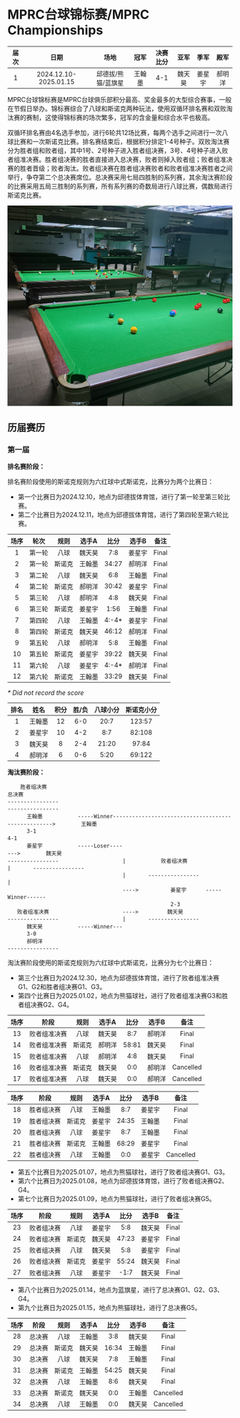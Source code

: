# MPRC台球锦标赛/MPRC Championships

| 届次 | 日期                   | 场地             | 冠军   | 决赛比分 | 亚军   | 季军    | 殿军   |
| :--: | :-------------------: | :--------------: | :----: | :----:  | :----: | :----: | :----: |
| 1    | 2024.12.10-2025.01.15 | 邱德拔/熊猫/蓝旗星 | 王翰墨 |   4-1   | 魏天昊 | 姜星宇 | 郝明洋 |

MPRC台球锦标赛是MPRC台球俱乐部积分最高、奖金最多的大型综合赛事，一般在节假日举办。锦标赛综合了八球和斯诺克两种玩法，使用双循环排名赛和双败淘汰赛的赛制，这使得锦标赛的场次繁多，冠军的含金量和综合水平也极高。

双循环排名赛由4名选手参加，进行6轮共12场比赛，每两个选手之间进行一次八球比赛和一次斯诺克比赛。排名赛结束后，根据积分排定1-4号种子。双败淘汰赛分为胜者组和败者组，其中1号、2号种子进入胜者组决赛，3号、4号种子进入败者组准决赛。胜者组决赛的胜者直接进入总决赛，败者则掉入败者组；败者组准决赛的胜者晋级；败者淘汰。败者组决赛在胜者组决赛败者和败者组准决赛胜者之间举行，争夺第二个总决赛席位。总决赛采用七局四胜制的系列赛，其余淘汰赛阶段的比赛采用五局三胜制的系列赛，所有系列赛的奇数局进行八球比赛，偶数局进行斯诺克比赛。

![](./img/mprc_championships.jpg)

## 历届赛历

### 第一届

**排名赛阶段：**

排名赛阶段使用的斯诺克规则为六红球中式斯诺克，比赛分为两个比赛日：

- 第一个比赛日为2024.12.10，地点为邱德拔体育馆，进行了第一轮至第三轮比赛。
- 第二个比赛日为2024.12.11，地点为邱德拔体育馆，进行了第四轮至第六轮比赛。

| 场序 | 轮次   | 规则   | 选手A  | 比分   | 选手B  | 备注  |
| :--: | :---: | :----: | :----: | :---: | :---: | :---: |
| 1    | 第一轮 | 八球   | 魏天昊 | 7:8    | 姜星宇 | Final |
| 2    | 第一轮 | 斯诺克 | 王翰墨 | 34:27  | 郝明洋 | Final |
| 3    | 第二轮 | 八球   | 魏天昊 | 6:8    | 王翰墨 | Final |
| 4    | 第二轮 | 斯诺克 | 郝明洋 | 30:42  | 姜星宇 | Final |
| 5    | 第三轮 | 八球   | 郝明洋 | 4:8    | 魏天昊 | Final |
| 6    | 第三轮 | 斯诺克 | 姜星宇 | 1:56   | 王翰墨 | Final |
| 7    | 第四轮 | 八球   | 王翰墨 | 4:-4\* | 姜星宇 | Final |
| 8    | 第四轮 | 斯诺克 | 魏天昊 | 46:12  | 郝明洋 | Final |
| 9    | 第五轮 | 八球   | 郝明洋 | 5:8    | 王翰墨 | Final |
| 10   | 第五轮 | 斯诺克 | 姜星宇 | 39:22  | 魏天昊 | Final |
| 11   | 第六轮 | 八球   | 姜星宇 | 4:-4\* | 郝明洋 | Final |
| 12   | 第六轮 | 斯诺克 | 王翰墨 | 33:29  | 魏天昊 | Final |

*\* Did not record the score*

| 排名 | 姓名   | 积分 | 胜/负  | 八球小分 | 斯诺克小分 |
| :--: | :---: | :--: | :---: | :------: | :-------: |
| 1    | 王翰墨 | 12   | 6-0   | 20:7    | 123:57    |
| 2    | 姜星宇 | 10   | 4-2   | 8:7     | 82:108    |
| 3    | 魏天昊 | 8    | 2-4   | 21:20   | 97:84     |
| 4    | 郝明洋 | 6    | 0-6   | 5:20    | 69:122    |

**淘汰赛阶段：**

```
	胜者组决赛																			  	  总决赛
----------------																		----------------
	  王翰墨			-----Winner---------------------------------------------------> 	   王翰墨
	  3-1																				  	  4-1
	  姜星宇			-----Loser----											   --->		   魏天昊
----------------				 	|			败者组决赛						|		----------------
								 	|		----------------					|
								  	---->	  	   姜星宇		-----Winner------
												   2-3
   败者组准决赛					  	---->		  魏天昊
----------------				 	|		----------------
	  魏天昊			-----Winner---
	  3-0
	  郝明洋
----------------
```

淘汰赛阶段使用的斯诺克规则为六红球中式斯诺克，比赛分为七个比赛日：

- 第三个比赛日为2024.12.30，地点为邱德拔体育馆，进行了败者组准决赛G1、G2和胜者组决赛G1、G3。
- 第四个比赛日为2025.01.02，地点为熊猫球社，进行了败者组准决赛G3和胜者组决赛G2、G4。

| 场序 | 阶段         | 规则   | 选手A  | 比分   | 选手B   | 备注           |
| :--: | :---------: | :----: | :----: | :---: | :-----: | :------------: |
| 13   | 败者组准决赛 | 八球   | 魏天昊  | 8:7   | 郝明洋  | Final          |
| 14   | 败者组准决赛 | 斯诺克 | 郝明洋  | 58:81 | 魏天昊  | Final          |
| 15   | 败者组准决赛 | 八球   | 郝明洋  | 4:8   | 魏天昊  | Final          |
| 16   | 败者组准决赛 | 斯诺克 | 魏天昊  | 0:0   | 郝明洋  | Cancelled      |
| 17   | 败者组准决赛 | 八球   | 魏天昊  | 0:0   | 郝明洋  | Cancelled      |

| 场序 | 阶段         | 规则   | 选手A  | 比分   | 选手B   | 备注           |
| :--: | :---------: | :----: | :----: | :--:  | :----: | :------------: |
| 18   | 胜者组决赛   | 八球   | 王翰墨  | 8:7   | 姜星宇  | Final          |
| 19   | 胜者组决赛   | 斯诺克 | 姜星宇  | 24:35 | 王翰墨  | Final          |
| 20   | 胜者组决赛   | 八球   | 姜星宇  | 8:7   | 王翰墨  | Final          |
| 21   | 胜者组决赛   | 斯诺克 | 王翰墨  | 68:29 | 姜星宇  | Final          |
| 22   | 胜者组决赛   | 八球   | 王翰墨  | 0:0   | 姜星宇  | Cancelled      |

- 第五个比赛日为2025.01.07，地点为熊猫球社，进行了败者组决赛G1、G3。
- 第六个比赛日为2025.01.08，地点为邱德拔体育馆，进行了败者组决赛G2、G4。
- 第七个比赛日为2025.01.09，地点为熊猫球社，进行了败者组决赛G5。

| 场序 | 阶段         | 规则   | 选手A  | 比分  | 选手B   | 备注           |
| :--: | :---------: | :----: | :----: | :--: | :----: | :------------: |
| 23   | 败者组决赛   | 八球   | 姜星宇 | 5:8   | 魏天昊 | Final          |
| 24   | 败者组决赛   | 斯诺克 | 魏天昊 | 47:23 | 姜星宇 | Final          |
| 25   | 败者组决赛   | 八球   | 魏天昊 | 5:8   | 姜星宇 | Final          |
| 26   | 败者组决赛   | 斯诺克 | 姜星宇 | 55:24 | 魏天昊 | Final          |
| 27   | 败者组决赛   | 八球   | 姜星宇 | -1:7  | 魏天昊 | Final          |

- 第八个比赛日为2025.01.14，地点为蓝旗星，进行了总决赛G1、G2、G3、G4。
- 第九个比赛日为2025.01.15，地点为熊猫球社，进行了总决赛G5。

| 场序 | 阶段         | 规则   | 选手A  | 比分  | 选手B   | 备注           |
| :--: | :---------: | :----: | :----: | :--: | :----: | :------------: |
| 28   | 总决赛       | 八球   | 王翰墨 | 3:8   | 魏天昊 | Final          |
| 29   | 总决赛       | 斯诺克 | 魏天昊 | 16:34 | 王翰墨 | Final          |
| 30   | 总决赛       | 八球   | 魏天昊 | 7:8   | 王翰墨 | Final          |
| 31   | 总决赛       | 斯诺克 | 王翰墨 | 54:25 | 魏天昊 | Final          |
| 32   | 总决赛       | 八球   | 王翰墨 | 8:6   | 魏天昊 | Final          |
| 33   | 总决赛       | 斯诺克 | 魏天昊 | 0:0   | 王翰墨 | Cancelled      |
| 34   | 总决赛       | 八球   | 王翰墨 | 0:0   | 魏天昊 | Cancelled      |
